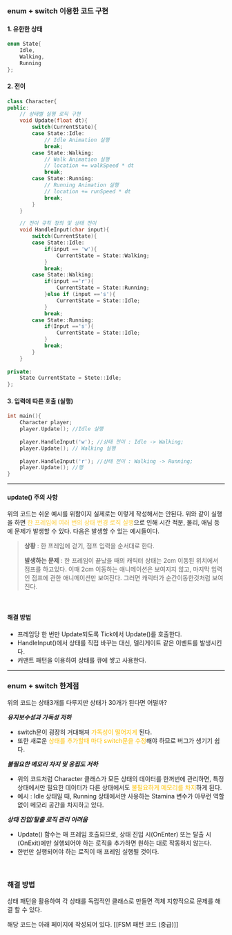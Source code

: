 ### enum + switch 이용한 코드 구현
#### 1. 유한한 상태
```cpp
enum State{
	Idle,
	Walking,
	Running
};
```

#### 2. 전이 
```cpp hl:3,20
class Character{
public: 
	// 상태별 실행 로직 구현
	void Update(float dt){
		switch(CurrentState){
		case State::Idle:
			// Idle Animation 실행
			break;
		case State::Walking:
			// Walk Animation 실행
			// location += walkSpeed * dt
			break;
		case State::Running:
			// Running Animation 실행 
			// location += runSpeed * dt
			break;
		}
	}

	// 전이 규칙 정의 및 상태 전이
	void HandleInput(char input){
		switch(CurrentState){
		case State::Idle:
			if(input == 'w'){
				CurrentState = State::Walking;
			}
			break;
		case State::Walking:
			if(input =='r'){
				CurrentState = State::Running;
			}else if (input =='s'){
				CurrentState = State::Idle;
			}
			break;
		case State::Running:
			if(Input =='s'){
				CurrentState = State::Idle;
			}
			break;
		}
	}
	
private:
	State CurrentState = Stete::Idle;
};
```


#### 3. 입력에 따른 호출 (실행)
```cpp
int main(){
	Character player;
	player.Update(); //Idle 실행
	
	player.HandleInput('w'); //상태 전이 : Idle -> Walking;
	player.Update(); // Walking 실행
	
	player.HandleInput('r'); //상태 전이 : Walking -> Running;
	player.Update(); //행
}
```

--- 
#### update() 주의 사항
위의 코드는 쉬운 예시를 위함이지 실제로는 이렇게 작성해서는 안된다.
위와 같이 실행을 하면 <span style="color:rgb(255, 207, 61)">한 프레임에 여러 번의 상태 변경 로직 실행</span>으로 인해 시간 적분, 물리, 애님 등에 문제가 발생할 수 있다. 다음은 발생할 수 있는 예시들이다.

> **상황**
> : 한 프레임에 걷기, 점프 입력을 순서대로 한다.
> 
> **발생하는 문제**
> : 한 프레임이 끝났을 때의 캐릭터 상태는 2cm 이동된 위치에서 점프를 하고있다. 이때 2cm 이동하는 애니메이션은 보여지지 않고, 마지막 입력인 점프에 관한 애니메이션만 보여진다. 그러면 캐릭터가 순간이동한것처럼 보여진다. 

<br>

#### 해결 방법
- 프레임당 한 번만 Update되도록 Tick에서 Update()를 호출한다.
- HandleInput()에서 상태를 직접 바꾸는 대신, 델리게이트 같은 이벤트를 발생시킨다.
- 커맨트 패턴을 이용하여 상태를 큐에 쌓고 사용한다.

---

### enum + switch 한계점
위의 코드는 상태3개를 다루지만 상태가 30개가 된다면 어떨까?

**_유지보수성과 가독성 저하_**
- switch문이 굉장히 거대해져 <span style="color:rgb(255, 192, 0)">가독성이 떨어지게</span> 된다.
- 또한 새로운 <span style="color:rgb(255, 192, 0)">상태를 추가할때 마다 switch문을 수정</span>해야 하므로 버그가 생기기 쉽다.

**_불필요한 메모리 차지 및 응집도 저하_**
- 위의 코드처럼 Character 클래스가 모든 상태의 데이터를 한꺼번에 관리하면, 특정 상태에서만 필요한 데이터가 다른 상태에서도 <span style="color:rgb(255, 192, 0)">불필요하게 메모리를 차지</span>하게 된다.
- 예시 : Idle 상태일 때, Running 상태에서만 사용하는 Stamina 변수가 아무런 역할 없이 메모리 공간을 차지하고 있다.

**_상태 진입/탈출 로직 관리 어려움_**
- Update() 함수는 매 프레임 호출되므로, 상태 진입 시(OnEnter) 또는 탈출 시(OnExit)에만 실행되어야 하는 로직을 추가하면 원하는 대로 작동하지 않는다.
- 한번만 실행되어야 하는 로직이 매 프레임 실행될 것이다.

<br>

### 해결 방법
상태 패턴을 활용하여 각 상태를 독립적인 클래스로 만들면 객체 지향적으로 문제를 해결 할 수 있다. 

해당 코드는 아래 페이지에 작성되어 있다.
[[FSM 패턴 코드 (중급)]]